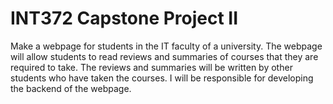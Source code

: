 # INT372 Capstone Project II
Make a webpage for students in the IT faculty of a university. The webpage will allow students to read reviews and summaries of courses that they are required to take. The reviews and summaries will be written by other students who have taken the courses. I will be responsible for developing the backend of the webpage.
